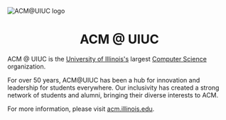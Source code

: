 ![ACM@UIUC logo](https://wiki.acm.illinois.edu/brand/banner-blue.svg)

<h1 align="center">
ACM @ UIUC
</h1>

ACM @ UIUC is the [University of Illinois's](https://illinois.edu) largest [Computer Science](https://cs.illinois.edu) organization.

For over 50 years, ACM@UIUC has been a hub for innovation and leadership for students everywhere. Our inclusivity has created a strong network of students and alumni, bringing their diverse interests to ACM.

For more information, please visit [acm.illinois.edu](https://acm.illinois.edu).
